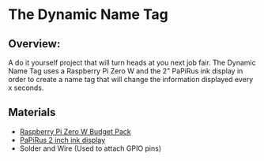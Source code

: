 # The Dynamic Name Tag 

## Overview:
A do it yourself project that will turn heads at you next job fair. The Dynamic Name Tag uses a Raspberry Pi Zero W and the 2" PaPiRus ink display in order to create a name tag that will change the information displayed every x seconds.

## Materials
- [Raspberry Pi Zero W Budget Pack](https://www.adafruit.com/product/3400)
- [PaPiRus 2 inch ink display](https://www.adafruit.com/product/3335)
- Solder and Wire (Used to attach GPIO pins)
